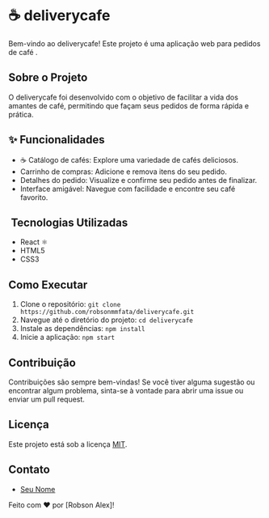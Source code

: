 # ☕ deliverycafe 

Bem-vindo ao deliverycafe! Este projeto é uma aplicação web para pedidos de café .

##  Sobre o Projeto

O deliverycafe foi desenvolvido com o objetivo de facilitar a vida dos amantes de café, permitindo que façam seus pedidos de forma rápida e prática. 

## ✨ Funcionalidades

* ☕ Catálogo de cafés: Explore uma variedade de cafés deliciosos.
* Carrinho de compras: Adicione e remova itens do seu pedido.
* Detalhes do pedido: Visualize e confirme seu pedido antes de finalizar.
* Interface amigável: Navegue com facilidade e encontre seu café favorito.

## ️ Tecnologias Utilizadas

* React ⚛️
* HTML5 
* CSS3 


##  Como Executar

1.  Clone o repositório: `git clone https://github.com/robsonmmfata/deliverycafe.git`
2.  Navegue até o diretório do projeto: `cd deliverycafe`
3.  Instale as dependências: `npm install`
4.  Inicie a aplicação: `npm start`

##  Contribuição

Contribuições são sempre bem-vindas! Se você tiver alguma sugestão ou encontrar algum problema, sinta-se à vontade para abrir uma issue ou enviar um pull request.

##  Licença

Este projeto está sob a licença [MIT](https://opensource.org/licenses/MIT).

##  Contato

* [Seu Nome](https://github.com/robsonmmfata)
  

Feito com ❤️ por [Robson Alex]!
